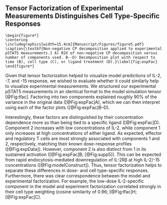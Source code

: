 ## Tensor Factorization of Experimental Measurements Distinguishes Cell Type-Specific Responses

```{=latex}
\begin{figure*}
\centering
\includegraphics[width=15.4cm]{Manuscript/Figures/figure5.pdf}
\caption{\textbf{Non-negative CP decomposition applied to experimental pSTAT5 measurements.} A) R2X of non-negative CP decomposition versus number of components used. B--D) Decomposition plot with respect to time (B), cell type (C), or ligand treatment (D).}\label{fig:expFac}
\end{figure*}
```

Given that tensor factorization helped to visualize model predictions of IL-2, -7, and -15 response, we wished to evaluate whether it could similarly help to visualize experimental measurements. We structured our experimental pSTAT5 measurements in an identical format to the model simulation tensor [@Fig:tfac]. Factoring into two components explained roughly 90% of the variance in the original data ([@Fig:expFac]A), which we can then interpret using each of the factor plots ([@Fig:expFac]B–D).

Interestingly, these factors are distinguished by their concentration dependence more so than being tied to a specific ligand ([@Fig:expFac]D). Component 2 increases with low concentrations of IL-2, while component 1 only increases at high concentrations of either ligand. As expected, effector and regulatory T cells are most strongly associated with components 1 and 2, respectively, matching their known dose-response profiles ([@Fig:expData]). However, component 2 is also distinct from 1 in its sustained activation ([@Fig:expFac]B; [@Fig:supp5]). This can be expected from rapid endocytosis-mediated downregulation of IL-2Rβ at high IL-2/-15 concentrations ([@Fig:modelConstruct]). Thus, tensor factorization helps to separate these differences in dose- and cell type-specific responses. Furthermore, there was clear correspondence between the model and experimental factorization. For example, the low-dose IL-2-specific component in the model and experiment factorization correlated strongly in their cell type weighting (cosine similarity of 0.96; [@Fig:tfac]H; [@Fig:expFac]C). 
